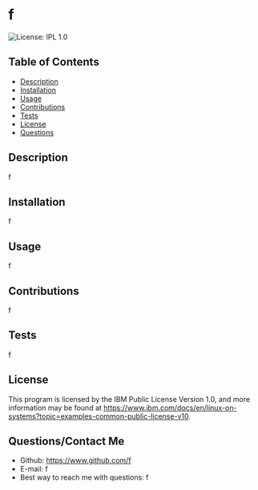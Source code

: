 # f

  ![License: IPL 1.0](https://img.shields.io/badge/License-IPL_1.0-blue.svg)

  ## Table of Contents
  * [Description](#description)
  * [Installation](#installation)
  * [Usage](#usage)
  * [Contributions](#contributions)
  * [Tests](#tests)
  * [License](#license)
  * [Questions](#questions)


  ## Description

  f
  
  ## Installation

  f

  ## Usage

  f
  
  ## Contributions

  f

  ## Tests

  f

  ## License

  This program is licensed by the IBM Public License Version 1.0, and more information may be found at https://www.ibm.com/docs/en/linux-on-systems?topic=examples-common-public-license-v10.


  ## Questions/Contact Me

  * Github:   https://www.github.com/f
  * E-mail:   f
  * Best way to reach me with questions:  f

